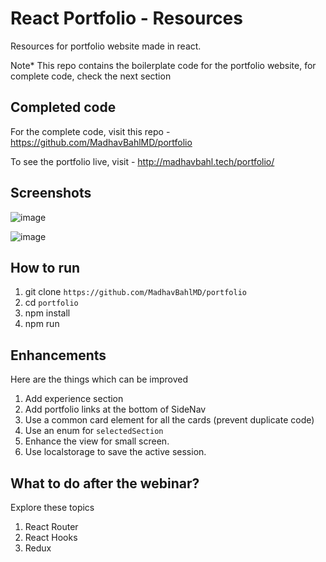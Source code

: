 # React Portfolio - Resources

Resources for portfolio website made in react.

Note* This repo contains the boilerplate code for the portfolio website, for complete code, check the next section

## Completed code

For the complete code, visit this repo - https://github.com/MadhavBahlMD/portfolio

To see the portfolio live, visit - http://madhavbahl.tech/portfolio/

## Screenshots 

![image](https://user-images.githubusercontent.com/26179770/82739072-56607180-9d5a-11ea-8117-0f7df5bf6b00.png)

![image](https://user-images.githubusercontent.com/26179770/82746296-d236da00-9dab-11ea-8fbe-3a897cda2164.png)

## How to run

1. git clone `https://github.com/MadhavBahlMD/portfolio`
2. cd `portfolio`
3. npm install
4. npm run

## Enhancements

Here are the things which can be improved

1. Add experience section
2. Add portfolio links at the bottom of SideNav
3. Use a common card element for all the cards (prevent duplicate code)
4. Use an enum for `selectedSection`
5. Enhance the view for small screen.
6. Use localstorage to save the active session.

## What to do after the webinar?

Explore these topics

1. React Router
2. React Hooks
3. Redux